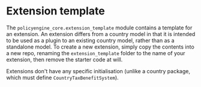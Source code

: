# Extension template

The `policyengine_core.extension_template` module contains a template for an extension. An extension differs from a country model in that it is intended to be used as a plugin to an existing country model, rather than as a standalone model. To create a new extension, simply copy the contents into a new repo, renaming the `extension_template` folder to the name of your extension, then remove the starter code at will. 

Extensions don't have any specific initialisation (unlike a country package, which must define `CountryTaxBenefitSystem`).